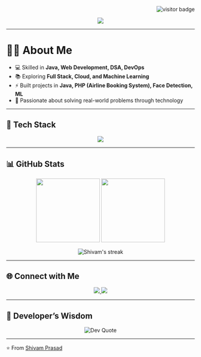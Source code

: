 <!-- Visitor Counter (small, top-right) -->
<p align="right">
  <img src="https://komarev.com/ghpvc/?username=shivam-prasad&label=Profile%20Views&color=0e75b6&style=flat-square" alt="visitor badge"/>  
</p>

<!-- Typing SVG Intro -->
<p align="center">
  <a href="https://github.com/shivam-prasad">
    <img src="https://readme-typing-svg.herokuapp.com?size=24&duration=4000&color=00BFFF&center=true&vCenter=true&width=600&lines=Hi,+I'm+Shivam+Prasad+👋;Java+Full+Stack+Developer+💻;DSA+%7C+Web+Dev+%7C+DevOps+⚡;Passionate+about+Building+Projects+🚀">
  </a>
</p>

---

# 👨‍💻 About Me  

- 💻 Skilled in **Java, Web Development, DSA, DevOps**  
- 📚 Exploring **Full Stack, Cloud, and Machine Learning**  
- ⚡ Built projects in **Java, PHP (Airline Booking System), Face Detection, ML**  
- 🚀 Passionate about solving real-world problems through technology  

---

## 🚀 Tech Stack  

<p align="center">
  <img src="https://skillicons.dev/icons?i=java,python,c,html,css,js,php,mysql,git,github,vscode,gradle,jenkins&perline=7" />
</p>

---

## 📊 GitHub Stats  

<p align="center">
  <img src="https://github-readme-stats.vercel.app/api?username=shivam-prasad&show_icons=true&theme=radical" height="170">
  <img src="https://github-readme-stats.vercel.app/api/top-langs/?username=shivam-prasad&layout=compact&theme=radical" height="170">
</p>

<p align="center">
  <img src="https://github-readme-streak-stats.herokuapp.com/?user=shivam-prasad&theme=radical" alt="Shivam's streak" />
</p>

---

## 🌐 Connect with Me  

<p align="center">
  <a href="https://www.linkedin.com/in/shivam-prasad">
    <img src="https://img.shields.io/badge/LinkedIn-0A66C2?style=for-the-badge&logo=linkedin&logoColor=white"/>
  </a>
  <a href="https://github.com/shivam-prasad">
    <img src="https://img.shields.io/badge/GitHub-121011?style=for-the-badge&logo=github&logoColor=white"/>
  </a>
</p>

---

## 🌟 Developer’s Wisdom  

<p align="center">
  <img src="https://quotes-github-readme.vercel.app/api?type=horizontal&theme=radical" alt="Dev Quote"/>
</p>

---
⭐️ From [Shivam Prasad](https://github.com/shivam-prasad)
